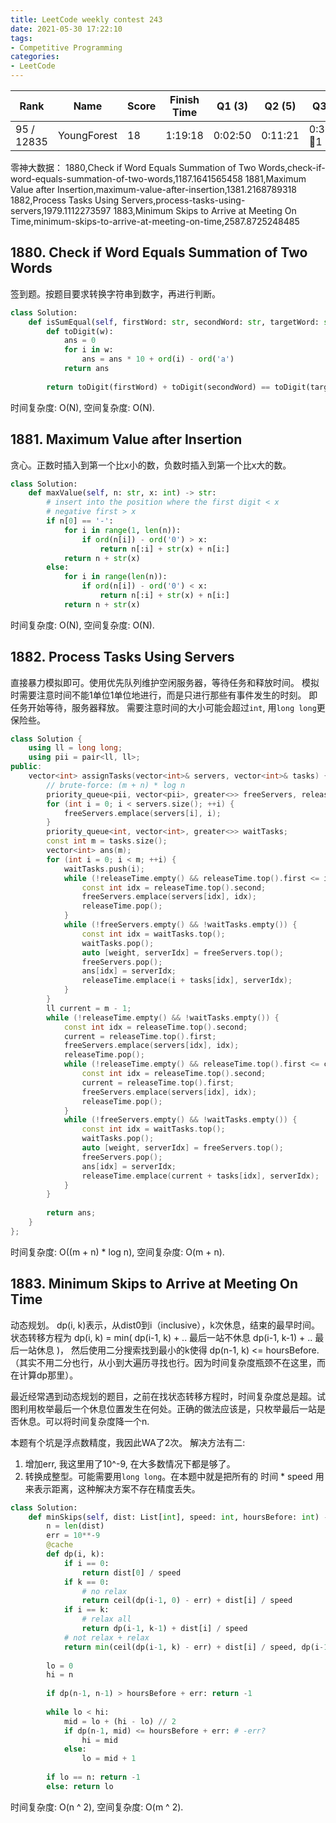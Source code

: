 ```yaml
---
title: LeetCode weekly contest 243
date: 2021-05-30 17:22:10
tags:
- Competitive Programming
categories:
- LeetCode
---
```


| Rank |	Name |	Score |	Finish Time | 	Q1 (3) |	Q2 (5) |	Q3 (5) |	Q4 (6)|
|--|--|--|--|--|--|--|--|
| 95 / 12835 | YoungForest | 18 | 1:19:18 | 0:02:50 | 0:11:21 | 0:36:27  🐞1 | 1:04:18 🐞2 |

零神大数据：
1880,Check if Word Equals Summation of Two Words,check-if-word-equals-summation-of-two-words,1187.1641565458
1881,Maximum Value after Insertion,maximum-value-after-insertion,1381.2168789318
1882,Process Tasks Using Servers,process-tasks-using-servers,1979.1112273597
1883,Minimum Skips to Arrive at Meeting On Time,minimum-skips-to-arrive-at-meeting-on-time,2587.8725248485

## 1880. Check if Word Equals Summation of Two Words

签到题。按题目要求转换字符串到数字，再进行判断。

```python
class Solution:
    def isSumEqual(self, firstWord: str, secondWord: str, targetWord: str) -> bool:
        def toDigit(w):
            ans = 0
            for i in w:
                ans = ans * 10 + ord(i) - ord('a')
            return ans
        
        return toDigit(firstWord) + toDigit(secondWord) == toDigit(targetWord)
```

时间复杂度: O(N),
空间复杂度: O(N).

## 1881. Maximum Value after Insertion

贪心。正数时插入到第一个比x小的数，负数时插入到第一个比x大的数。

```python
class Solution:
    def maxValue(self, n: str, x: int) -> str:
        # insert into the position where the first digit < x
        # negative first > x
        if n[0] == '-':
            for i in range(1, len(n)):
                if ord(n[i]) - ord('0') > x:
                    return n[:i] + str(x) + n[i:]
            return n + str(x)
        else:
            for i in range(len(n)):
                if ord(n[i]) - ord('0') < x:
                    return n[:i] + str(x) + n[i:]
            return n + str(x)
```

时间复杂度: O(N),
空间复杂度: O(N).

## 1882. Process Tasks Using Servers

直接暴力模拟即可。使用优先队列维护空闲服务器，等待任务和释放时间。
模拟时需要注意时间不能1单位1单位地进行，而是只进行那些有事件发生的时刻。
即任务开始等待，服务器释放。
需要注意时间的大小可能会超过`int`, 用`long long`更保险些。

```cpp
class Solution {
    using ll = long long;
    using pii = pair<ll, ll>;
public:
    vector<int> assignTasks(vector<int>& servers, vector<int>& tasks) {
        // brute-force: (m + n) * log n
        priority_queue<pii, vector<pii>, greater<>> freeServers, releaseTime;
        for (int i = 0; i < servers.size(); ++i) {
            freeServers.emplace(servers[i], i);
        }
        priority_queue<int, vector<int>, greater<>> waitTasks;
        const int m = tasks.size();
        vector<int> ans(m);
        for (int i = 0; i < m; ++i) {
            waitTasks.push(i);
            while (!releaseTime.empty() && releaseTime.top().first <= i) {
                const int idx = releaseTime.top().second;
                freeServers.emplace(servers[idx], idx);
                releaseTime.pop();
            }
            while (!freeServers.empty() && !waitTasks.empty()) {
                const int idx = waitTasks.top();
                waitTasks.pop();
                auto [weight, serverIdx] = freeServers.top();
                freeServers.pop();
                ans[idx] = serverIdx;
                releaseTime.emplace(i + tasks[idx], serverIdx);
            }
        }
        ll current = m - 1;
        while (!releaseTime.empty() && !waitTasks.empty()) {
            const int idx = releaseTime.top().second;
            current = releaseTime.top().first;
            freeServers.emplace(servers[idx], idx);
            releaseTime.pop();
            while (!releaseTime.empty() && releaseTime.top().first <= current) {
                const int idx = releaseTime.top().second;
                current = releaseTime.top().first;
                freeServers.emplace(servers[idx], idx);
                releaseTime.pop();
            }
            while (!freeServers.empty() && !waitTasks.empty()) {
                const int idx = waitTasks.top();
                waitTasks.pop();
                auto [weight, serverIdx] = freeServers.top();
                freeServers.pop();
                ans[idx] = serverIdx;
                releaseTime.emplace(current + tasks[idx], serverIdx);
            }
        }
        
        return ans;
    }
};
```

时间复杂度: O((m + n) * log n),
空间复杂度: O(m + n).

## 1883. Minimum Skips to Arrive at Meeting On Time

动态规划。
dp(i, k)表示，从dist0到i（inclusive），k次休息，结束的最早时间。
状态转移方程为
dp(i, k) = min(
    dp(i-1, k) + .. 最后一站不休息
    dp(i-1, k-1) + .. 最后一站休息
)，
然后使用二分搜索找到最小的k使得 dp(n-1, k) <= hoursBefore.
（其实不用二分也行，从小到大遍历寻找也行。因为时间复杂度瓶颈不在这里，而在计算dp那里）。

最近经常遇到动态规划的题目，之前在找状态转移方程时，时间复杂度总是超。试图利用枚举最后一个休息位置发生在何处。正确的做法应该是，只枚举最后一站是否休息。可以将时间复杂度降一个n.

本题有个坑是浮点数精度，我因此WA了2次。
解决方法有二:
1. 增加err, 我这里用了10^-9, 在大多数情况下都是够了。
2. 转换成整型。可能需要用`long long`。在本题中就是把所有的 时间 * speed 用来表示距离，这种解决方案不存在精度丢失。

```python
class Solution:
    def minSkips(self, dist: List[int], speed: int, hoursBefore: int) -> int:
        n = len(dist)
        err = 10**-9
        @cache
        def dp(i, k):
            if i == 0:
                return dist[0] / speed
            if k == 0:
                # no relax
                return ceil(dp(i-1, 0) - err) + dist[i] / speed
            if i == k:
                # relax all
                return dp(i-1, k-1) + dist[i] / speed
            # not relax + relax
            return min(ceil(dp(i-1, k) - err) + dist[i] / speed, dp(i-1, k-1) + dist[i] / speed)
                       
        lo = 0
        hi = n
        
        if dp(n-1, n-1) > hoursBefore + err: return -1
        
        while lo < hi:
            mid = lo + (hi - lo) // 2
            if dp(n-1, mid) <= hoursBefore + err: # -err?
                hi = mid
            else:
                lo = mid + 1
        
        if lo == n: return -1
        else: return lo
```

时间复杂度: O(n ^ 2),
空间复杂度: O(m ^ 2).